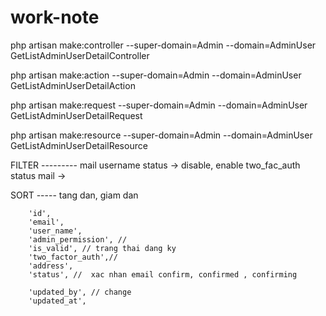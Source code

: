 # work-note



php artisan make:controller --super-domain=Admin --domain=AdminUser GetListAdminUserDetailController


php artisan make:action --super-domain=Admin --domain=AdminUser GetListAdminUserDetailAction


php artisan make:request --super-domain=Admin --domain=AdminUser GetListAdminUserDetailRequest


php artisan make:resource --super-domain=Admin --domain=AdminUser GetListAdminUserDetailResource


FILTER ---------
mail
username
status  -> disable, enable
two_fac_auth
status mail -> 




SORT -----
tang dan, giam dan


        'id',
        'email',
        'user_name',
        'admin_permission', //
        'is_valid', // trang thai dang ky
        'two_factor_auth',//
        'address',
        'status', //  xac nhan email confirm, confirmed , confirming

        'updated_by', // change
        'updated_at',